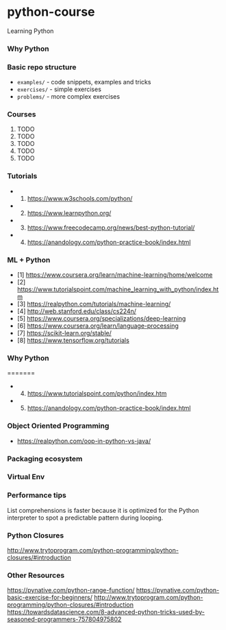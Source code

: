 # python-course
Learning Python

### Why Python ###


### Basic repo structure 

- `examples/` - code snippets, examples and tricks
- `exercises/` - simple exercises
- `problems/` - more complex exercises

### Courses
1. TODO
2. TODO
3. TODO
4. TODO
5. TODO

### Tutorials ###

* 1. https://www.w3schools.com/python/
* 2. https://www.learnpython.org/
* 3. https://www.freecodecamp.org/news/best-python-tutorial/
* 4. https://anandology.com/python-practice-book/index.html

### ML + Python ###
* [1] https://www.coursera.org/learn/machine-learning/home/welcome
* [2] https://www.tutorialspoint.com/machine_learning_with_python/index.htm
* [3] https://realpython.com/tutorials/machine-learning/
* [4] http://web.stanford.edu/class/cs224n/
* [5] https://www.coursera.org/specializations/deep-learning
* [6] https://www.coursera.org/learn/language-processing
* [7] https://scikit-learn.org/stable/
* [8] https://www.tensorflow.org/tutorials

### Why Python ###
=======
* 4. https://www.tutorialspoint.com/python/index.htm
* 5. https://anandology.com/python-practice-book/index.html

### Object Oriented Programming ### 
* https://realpython.com/oop-in-python-vs-java/

### Packaging ecosystem ###

### Virtual Env ###

### Performance tips ###
List comprehensions is faster because it is optimized for the Python interpreter to spot a predictable
pattern during looping.

### Python Closures ###
http://www.trytoprogram.com/python-programming/python-closures/#introduction

### Other Resources ###
https://pynative.com/python-range-function/
https://pynative.com/python-basic-exercise-for-beginners/
http://www.trytoprogram.com/python-programming/python-closures/#introduction
https://towardsdatascience.com/8-advanced-python-tricks-used-by-seasoned-programmers-757804975802
